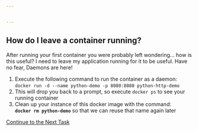 ```yaml
---


---
```


<h2 id="how-do-i-leave-a-container-running">How do I leave a container running?</h2>
<p>After running your first container you were probably left wondering… how is this useful? I need to leave my application running for it to be useful. Have no fear, Daemons are here!</p>
<ol>
<li>Execute the following command to run the container as a daemon:<br>
<code>docker run -d --name python-demo -p 8080:8080 python-http-demo</code></li>
<li>This will drop you back to a prompt, so execute <code>docker ps</code> to see your running container</li>
<li>Clean up your instance of this docker image with the command:<br>
<strong><code>docker rm python-demo</code></strong> so that we can reuse that name again later</li>
</ol>
<p><a href="https://github.com/Burwood/containers101/blob/master/containers_lab/task_8.md">Continue to the Next Task</a></p>

